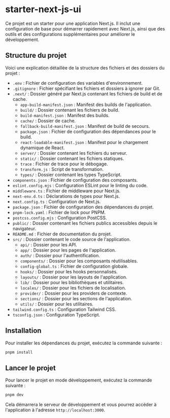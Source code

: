 
# starter-next-js-ui

Ce projet est un starter pour une application Next.js. Il inclut une configuration de base pour démarrer rapidement avec Next.js, ainsi que des outils et des configurations supplémentaires pour améliorer le développement.

## Structure du projet

Voici une explication détaillée de la structure des fichiers et des dossiers du projet :

- `.env` : Fichier de configuration des variables d'environnement.
- `.gitignore` : Fichier spécifiant les fichiers et dossiers à ignorer par Git.
- `.next/` : Dossier généré par Next.js contenant les fichiers de build et de cache.
  - `app-build-manifest.json` : Manifest des builds de l'application.
  - `build/` : Dossier contenant les fichiers de build.
  - `build-manifest.json` : Manifest des builds.
  - `cache/` : Dossier de cache.
  - `fallback-build-manifest.json` : Manifest de build de secours.
  - `package.json` : Fichier de configuration des dépendances pour le build.
  - `react-loadable-manifest.json` : Manifest pour le chargement dynamique de React.
  - `server/` : Dossier contenant les fichiers du serveur.
  - `static/` : Dossier contenant les fichiers statiques.
  - `trace` : Fichier de trace pour le débogage.
  - `transform.js` : Script de transformation.
  - `types/` : Dossier contenant les types TypeScript.
- `components.json` : Fichier de configuration des composants.
- `eslint.config.mjs` : Configuration ESLint pour le linting du code.
- `middleware.ts` : Fichier de middleware pour Next.js.
- `next-env.d.ts` : Déclarations de types pour Next.js.
- `next.config.ts` : Configuration de Next.js.
- `package.json` : Fichier de configuration des dépendances du projet.
- `pnpm-lock.yaml` : Fichier de lock pour PNPM.
- `postcss.config.mjs` : Configuration PostCSS.
- `public/` : Dossier contenant les fichiers publics accessibles depuis le navigateur.
- `README.md` : Fichier de documentation du projet.
- `src/` : Dossier contenant le code source de l'application.
  - `api/` : Dossier pour les API.
  - `app/` : Dossier pour les pages de l'application.
  - `auth/` : Dossier pour l'authentification.
  - `components/` : Dossier pour les composants réutilisables.
  - `config-global.ts` : Fichier de configuration globale.
  - `hooks/` : Dossier pour les hooks personnalisés.
  - `layouts/` : Dossier pour les layouts de l'application.
  - `lib/` : Dossier pour les bibliothèques et utilitaires.
  - `locales/` : Dossier pour les fichiers de localisation.
  - `provider/` : Dossier pour les providers de contexte.
  - `sections/` : Dossier pour les sections de l'application.
  - `utils/` : Dossier pour les utilitaires.
- `tailwind.config.ts` : Configuration Tailwind CSS.
- `tsconfig.json` : Configuration TypeScript.

## Installation

Pour installer les dépendances du projet, exécutez la commande suivante :

```sh
pnpm install
```

## Lancer le projet

Pour lancer le projet en mode développement, exécutez la commande suivante :

```sh
pnpm dev

```

Cela démarrera le serveur de développement et vous pourrez accéder à l'application à l'adresse `http://localhost:3000`.
